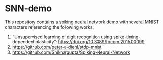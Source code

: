 # SNN-demo

This repository contains a spiking neural network demo with several MNIST characters referencing the following works:
1. “Unsupervised learning of digit recognition using spike-timing-dependent plasticity”: https://doi.org/10.3389/fncom.2015.00099
2. https://github.com/peter-u-diehl/stdp-mnist
3. https://github.com/Shikhargupta/Spiking-Neural-Network

